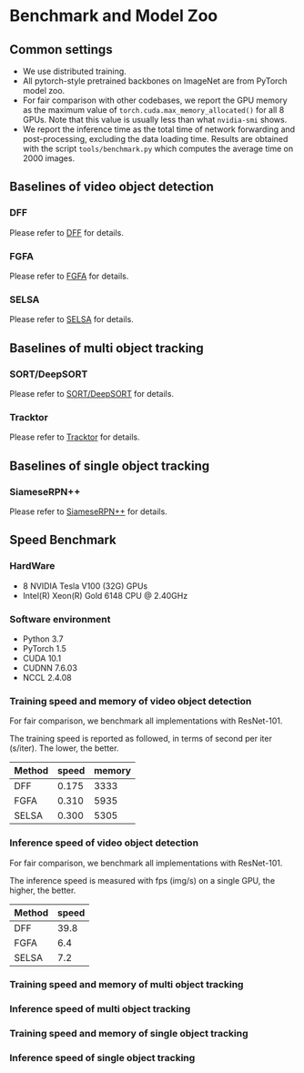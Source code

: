 # Benchmark and Model Zoo

## Common settings

- We use distributed training.
- All pytorch-style pretrained backbones on ImageNet are from PyTorch model zoo.
- For fair comparison with other codebases, we report the GPU memory as the maximum value of `torch.cuda.max_memory_allocated()` for all 8 GPUs.
Note that this value is usually less than what `nvidia-smi` shows.
- We report the inference time as the total time of network forwarding and post-processing, excluding the data loading time.
Results are obtained with the script `tools/benchmark.py` which computes the average time on 2000 images.

## Baselines of video object detection

### DFF
Please refer to [DFF](../configs/vid/dff/README.md) for details.

### FGFA
Please refer to [FGFA](../configs/vid/fgfa/README.md) for details.

### SELSA
Please refer to [SELSA](../configs/vid/selsa/README.md) for details.

## Baselines of multi object tracking

### SORT/DeepSORT
Please refer to [SORT/DeepSORT](../configs/mot/deepsort/README.md) for details.

### Tracktor
Please refer to [Tracktor](../configs/mot/tracktor/README.md) for details.

## Baselines of single object tracking

### SiameseRPN++
Please refer to [SiameseRPN++](../configs/sot/siamese_rpn/README.md) for details.

## Speed Benchmark

### HardWare
- 8 NVIDIA Tesla V100 (32G) GPUs
- Intel(R) Xeon(R) Gold 6148 CPU @ 2.40GHz

### Software environment
- Python 3.7
- PyTorch 1.5
- CUDA 10.1
- CUDNN 7.6.03
- NCCL 2.4.08

### Training speed and memory of video object detection

For fair comparison, we benchmark all implementations with ResNet-101.

The training speed is reported as followed, in terms of second per iter (s/iter). The lower, the better.

| Method       | speed      | memory      |
|--------------|------------|-------------|
| DFF          | 0.175      | 3333        |
| FGFA         | 0.310      | 5935        |
| SELSA        | 0.300      | 5305        |

### Inference speed of video object detection

For fair comparison, we benchmark all implementations with ResNet-101.

The inference speed is measured with fps (img/s) on a single GPU, the higher, the better.

| Method       | speed      |
|--------------|------------|
| DFF          | 39.8       |
| FGFA         | 6.4        |
| SELSA        | 7.2        |

### Training speed and memory of multi object tracking



### Inference speed of multi object tracking



### Training speed and memory of single object tracking



### Inference speed of single object tracking
